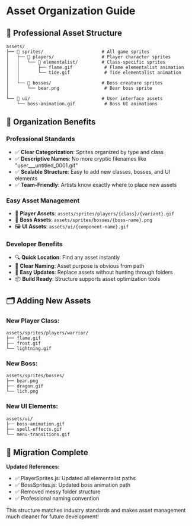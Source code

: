 # Asset Organization Guide

## 📁 Professional Asset Structure

```
assets/
├── 📁 sprites/                      # All game sprites
│   ├── 📁 players/                  # Player character sprites
│   │   └── 📁 elementalist/         # Class-specific sprites
│   │       ├── flame.gif            # Flame elementalist animation
│   │       └── tide.gif             # Tide elementalist animation
│   │
│   └── 📁 bosses/                   # Boss creature sprites
│       └── bear.png                 # Bear boss sprite
│
└── 📁 ui/                           # User interface assets
    └── boss-animation.gif           # Boss UI animations
```

## 🎯 Organization Benefits

### **Professional Standards**
- ✅ **Clear Categorization**: Sprites organized by type and class
- ✅ **Descriptive Names**: No more cryptic filenames like "user___untitled_0001.gif"
- ✅ **Scalable Structure**: Easy to add new classes, bosses, and UI elements
- ✅ **Team-Friendly**: Artists know exactly where to place new assets

### **Easy Asset Management**
- 🎨 **Player Assets**: `assets/sprites/players/{class}/{variant}.gif`
- 👹 **Boss Assets**: `assets/sprites/bosses/{boss-name}.png`
- 🖼️ **UI Assets**: `assets/ui/{component-name}.gif`

### **Developer Benefits**
- 🔍 **Quick Location**: Find any asset instantly
- 📝 **Clear Naming**: Asset purpose is obvious from path
- 🔄 **Easy Updates**: Replace assets without hunting through folders
- 📦 **Build Ready**: Structure supports asset optimization tools

## 🗂️ Adding New Assets

### **New Player Class:**
```
assets/sprites/players/warrior/
├── flame.gif
├── frost.gif
└── lightning.gif
```

### **New Boss:**
```
assets/sprites/bosses/
├── bear.png
├── dragon.gif
└── lich.png
```

### **New UI Elements:**
```
assets/ui/
├── boss-animation.gif
├── spell-effects.gif
└── menu-transitions.gif
```

## 🔄 Migration Complete

**Updated References:**
- ✅ PlayerSprites.js: Updated all elementalist paths
- ✅ BossSprites.js: Updated boss animation path  
- ✅ Removed messy folder structure
- ✅ Professional naming convention

This structure matches industry standards and makes asset management much cleaner for future development!
